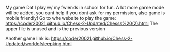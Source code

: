 My game Dat I play w/ my fwiends in school for fun. A lot more game mode will be added, you cant help if you dont ask for my permission, also game is mobile friendly!
Go to whe website to play the game: https://coder20021.github.io/Chess-2-Updated/Chesss%20(2).html
The upper file is unused and is the previous version

Another game link is: https://coder20021.github.io/Chess-2-Updated/worldofsleepking.html

